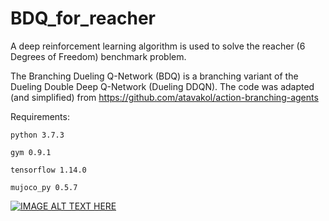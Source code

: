 # BDQ_for_reacher

A deep reinforcement learning algorithm is used to solve the reacher (6 Degrees of Freedom) benchmark problem. 

The Branching Dueling Q-Network (BDQ) is a branching variant of the Dueling Double Deep Q-Network (Dueling DDQN).
The code was adapted (and simplified) from 
https://github.com/atavakol/action-branching-agents

Requirements:

`python 3.7.3`

`gym 0.9.1`

`tensorflow 1.14.0`

`mujoco_py 0.5.7`


[![IMAGE ALT TEXT HERE](http://img.youtube.com/vi/LFsdrXT47Ho/0.jpg)](http://www.youtube.com/watch?v=LFsdrXT47Ho)
